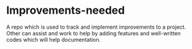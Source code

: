 # Improvements-needed
A repo which is used to track and implement improvements to a project. Other can assist and work to help by adding features and well-written codes which will help documentation.
